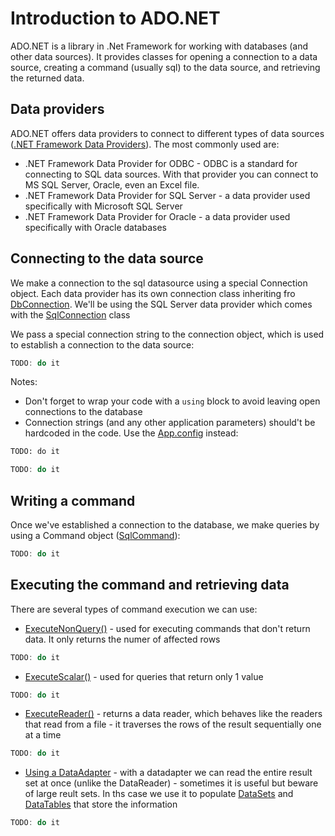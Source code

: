 # Introduction to ADO.NET

ADO.NET is a library in .Net Framework for working with databases (and other data sources). It provides classes for opening a connection to a data source, creating a command (usually sql) to the data source, and retrieving the returned data.

## Data providers

ADO.NET offers data providers to connect to different types of data sources ([.NET Framework Data Providers](https://msdn.microsoft.com/en-us/library/a6cd7c08%28v=vs.110%29.aspx)). The most commonly used are:
* .NET Framework Data Provider for ODBC - ODBC is a standard for connecting to SQL data sources. With that provider you can connect to MS SQL Server, Oracle, even an Excel file.
* .NET Framework Data Provider for SQL Server - a data provider used specifically with Microsoft SQL Server
* .NET Framework Data Provider for Oracle - a data provider used specifically with Oracle databases

## Connecting to the data source

We make a connection to the sql datasource using a special Connection object. Each data provider has its own connection class inheriting fro [DbConnection](https://msdn.microsoft.com/en-us/library/system.data.common.dbconnection%28v=vs.110%29.aspx). We'll be using the SQL Server data provider which comes with the [SqlConnection](https://msdn.microsoft.com/en-us/library/system.data.sqlclient.sqlconnection%28v=vs.110%29.aspx) class

We pass a special connection string to the connection object, which is used to establish a connection to the data source:

```csharp
TODO: do it
```

Notes:
* Don't forget to wrap your code with a `using` block to avoid leaving open connections to the database
* Connection strings (and any other application parameters) should't be hardcoded in the code. Use the [App.config](http://stackoverflow.com/a/13043569) instead:

```xml
TODO: do it
```

```csharp
TODO: do it
```

## Writing a command

Once we've established a connection to the database, we make queries by using a Command object ([SqlCommand](https://msdn.microsoft.com/en-us/library/system.data.sqlclient.sqlcommand%28v=vs.110%29.aspx)):

```csharp
TODO: do it
```

## Executing the command and retrieving data

There are several types of command execution we can use:

* [ExecuteNonQuery()](https://msdn.microsoft.com/en-us/library/system.data.sqlclient.sqlcommand.executenonquery(v=vs.110).aspx) - used for executing commands that don't return data. It only returns the numer of affected rows
```csharp
TODO: do it
```
* [ExecuteScalar()](https://msdn.microsoft.com/en-us/library/system.data.sqlclient.sqlcommand.executescalar(v=vs.110).aspx) - used for queries that return only 1 value
```csharp
TODO: do it
```
* [ExecuteReader()](https://msdn.microsoft.com/en-us/library/9kcbe65k(v=vs.110).aspx) - returns a data reader, which behaves like the readers that read from a file - it traverses the rows of the result sequentially one at a time
```csharp
TODO: do it
```
* [Using a DataAdapter](https://msdn.microsoft.com/en-us/library/system.data.sqlclient.sqldataadapter%28v=vs.110%29.aspx) - with a datadapter we can read the entire result set at once (unlike the DataReader) - sometimes it is useful but beware of large reult sets. In ths case we use it to populate [DataSets](https://msdn.microsoft.com/en-us/library/system.data.dataset%28v=vs.110%29.aspx) and [DataTables](https://msdn.microsoft.com/en-us/library/system.data.datatable%28v=vs.110%29.aspx) that store the information
```csharp
TODO: do it
```
